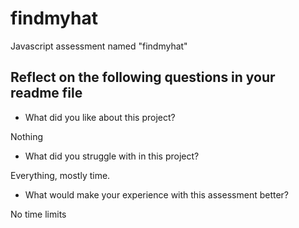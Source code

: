 # findmyhat
Javascript assessment named "findmyhat"

## Reflect on the following questions in your readme file
- What did you like about this project?

Nothing


- What did you struggle with in this project?

Everything, mostly time.


- What would make your experience with this assessment better?

No time limits